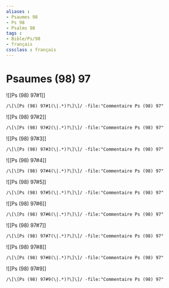```yaml
---
aliases : 
- Psaumes 98
- Ps 98
- Psalms 98
tags : 
- Bible/Ps/98
- français
cssclass : français
---
```


# Psaumes (98) 97

![[Ps (98) 97#1]]

```query
/\[\[Ps (98) 97#1(\|.*)?\]\]/ -file:"Commentaire Ps (98) 97"
```

![[Ps (98) 97#2]]

```query
/\[\[Ps (98) 97#2(\|.*)?\]\]/ -file:"Commentaire Ps (98) 97"
```

![[Ps (98) 97#3]]

```query
/\[\[Ps (98) 97#3(\|.*)?\]\]/ -file:"Commentaire Ps (98) 97"
```

![[Ps (98) 97#4]]

```query
/\[\[Ps (98) 97#4(\|.*)?\]\]/ -file:"Commentaire Ps (98) 97"
```

![[Ps (98) 97#5]]

```query
/\[\[Ps (98) 97#5(\|.*)?\]\]/ -file:"Commentaire Ps (98) 97"
```

![[Ps (98) 97#6]]

```query
/\[\[Ps (98) 97#6(\|.*)?\]\]/ -file:"Commentaire Ps (98) 97"
```

![[Ps (98) 97#7]]

```query
/\[\[Ps (98) 97#7(\|.*)?\]\]/ -file:"Commentaire Ps (98) 97"
```

![[Ps (98) 97#8]]

```query
/\[\[Ps (98) 97#8(\|.*)?\]\]/ -file:"Commentaire Ps (98) 97"
```

![[Ps (98) 97#9]]

```query
/\[\[Ps (98) 97#9(\|.*)?\]\]/ -file:"Commentaire Ps (98) 97"
```

